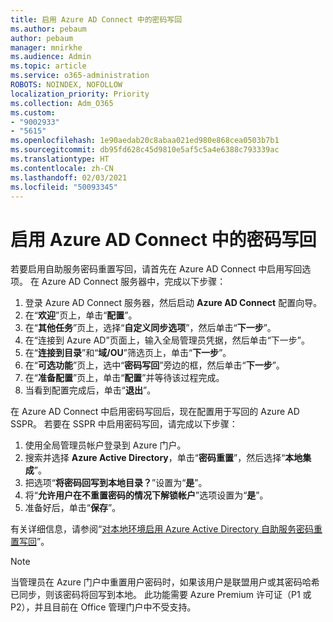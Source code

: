 ```yaml
---
title: 启用 Azure AD Connect 中的密码写回
ms.author: pebaum
author: pebaum
manager: mnirkhe
ms.audience: Admin
ms.topic: article
ms.service: o365-administration
ROBOTS: NOINDEX, NOFOLLOW
localization_priority: Priority
ms.collection: Adm_O365
ms.custom:
- "9002933"
- "5615"
ms.openlocfilehash: 1e90aedab20c8abaa021ed980e868cea0503b7b1
ms.sourcegitcommit: db95fd628c45d9810e5af5c5a4e6388c793339ac
ms.translationtype: HT
ms.contentlocale: zh-CN
ms.lasthandoff: 02/03/2021
ms.locfileid: "50093345"
---
```

# <a name="enable-password-writeback-in-azure-ad-connect"></a>启用 Azure AD Connect 中的密码写回

若要启用自助服务密码重置写回，请首先在 Azure AD Connect 中启用写回选项。 在 Azure AD Connect 服务器中，完成以下步骤：

1. 登录 Azure AD Connect 服务器，然后启动 **Azure AD Connect** 配置向导。
2. 在“**欢迎**”页上，单击“**配置**”。
3. 在“**其他任务**”页上，选择“**自定义同步选项**”，然后单击“**下一步**”。
4. 在“连接到 Azure AD”页面上，输入全局管理员凭据，然后单击“下一步”。
5. 在“**连接到目录**”和“**域/OU**”筛选页上，单击“**下一步**”。
6. 在“**可选功能**”页上，选中“**密码写回**”旁边的框，然后单击“**下一步**”。
7. 在“**准备配置**”页上，单击“**配置**”并等待该过程完成。
8. 当看到配置完成后，单击“**退出**”。

在 Azure AD Connect 中启用密码写回后，现在配置用于写回的 Azure AD SSPR。  若要在 SSPR 中启用密码写回，请完成以下步骤：

1. 使用全局管理员帐户登录到 Azure 门户。
2. 搜索并选择 **Azure Active Directory**，单击“**密码重置**”，然后选择“**本地集成**”。
3. 把选项“**将密码回写到本地目录？**”设置为“**是**”。
4. 将“**允许用户在不重置密码的情况下解锁帐户**”选项设置为“**是**”。
5. 准备好后，单击“**保存**”。

有关详细信息，请参阅“[对本地环境启用 Azure Active Directory 自助服务密码重置写回](https://docs.microsoft.com/azure/active-directory/authentication/tutorial-enable-sspr-writeback)”。

> [!NOTE]
>  当管理员在 Azure 门户中重置用户密码时，如果该用户是联盟用户或其密码哈希已同步，则该密码将回写到本地。 此功能需要 Azure Premium 许可证（P1 或 P2），并且目前在 Office 管理门户中不受支持。
